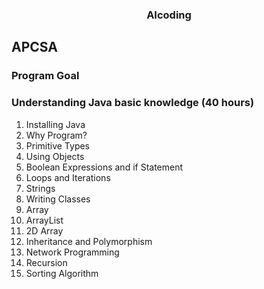 <h3 style="text-align: center;">AIcoding</h3>


## APCSA

### Program Goal
### Understanding Java basic knowledge (40 hours)

1. Installing Java
2. Why Program?
3. Primitive Types
4. Using Objects
5. Boolean Expressions and if Statement
6. Loops and Iterations
7. Strings
8. Writing Classes
9. Array
10. ArrayList
11. 2D Array
12. Inheritance and Polymorphism
13. Network Programming
14. Recursion
15. Sorting Algorithm